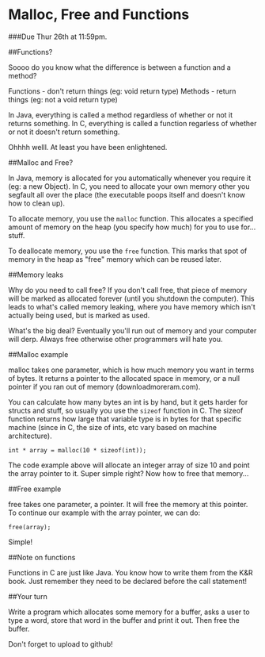 Malloc, Free and Functions
==
###Due Thur 26th at 11:59pm.

##Functions?

Soooo do you know what the difference is between a function and a method?

Functions - don't return things (eg: void return type)
Methods - return things (eg: not a void return type)

In Java, everything is called a method regardless of whether or not it returns something.
In C, everything is called a function regarless of whether or not it doesn't return something.

Ohhhh welll. At least you have been enlightened.

##Malloc and Free?

In Java, memory is allocated for you automatically whenever you require it (eg: a new Object).
In C, you need to allocate your own memory other you segfault all over the place (the executable poops itself and doesn't know how to clean up).

To allocate memory, you use the <code>malloc</code> function. This allocates a specified amount of memory on the heap (you specify how much) for you to use for... stuff.

To deallocate memory, you use the <code>free</code> function. This marks that spot of memory in the heap as "free" memory which can be reused later.

##Memory leaks

Why do you need to call free? If you don't call free, that piece of memory will be marked as allocated forever (until you shutdown the computer). This leads to what's called memory leaking, where you have memory which isn't actually being used, but is marked as used.

What's the big deal? Eventually you'll run out of memory and your computer will derp. Always free otherwise other programmers will hate you.

##Malloc example

malloc takes one parameter, which is how much memory you want in terms of bytes. It returns a pointer to the allocated space in memory, or a null pointer if you ran out of memory (downloadmoreram.com).

You can calculate how many bytes an int is by hand, but it gets harder for structs and stuff, so usually you use the <code>sizeof</code> function in C. The sizeof function returns how large that variable type is in bytes for that specific machine (since in C, the size of ints, etc vary based on machine architecture).

<code>int * array = malloc(10 * sizeof(int));</code>

The code example above will allocate an integer array of size 10 and point the array pointer to it.
Super simple right? Now how to free that memory...

##Free example

free takes one parameter, a pointer. It will free the memory at this pointer.
To continue our example with the array pointer, we can do:

<code>free(array);</code>

Simple!

##Note on functions

Functions in C are just like Java. You know how to write them from the K&R book. Just remember they need to be declared before the call statement!

##Your turn

Write a program which allocates some memory for a buffer, asks a user to type a word, store that word in the buffer and print it out.
Then free the buffer.

Don't forget to upload to github!
